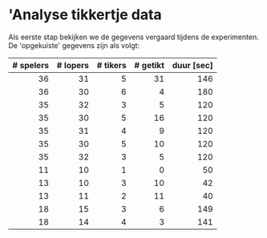 'Analyse tikkertje data
================

Als eerste stap bekijken we de gegevens vergaard tijdens de experimenten. De 'opgekuiste' gegevens zijn als volgt:

|  \# spelers|  \# lopers|  \# tikers|  \# getikt|  duur \[sec\]|
|-----------:|----------:|----------:|----------:|-------------:|
|          36|         31|          5|         31|           146|
|          36|         30|          6|          4|           180|
|          35|         32|          3|          5|           120|
|          35|         30|          5|         16|           120|
|          35|         31|          4|          9|           120|
|          35|         30|          5|         10|           120|
|          35|         32|          3|          5|           120|
|          11|         10|          1|          0|            50|
|          13|         10|          3|         10|            42|
|          13|         11|          2|         11|            40|
|          18|         15|          3|          6|           149|
|          18|         14|          4|          3|           141|
